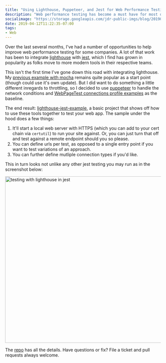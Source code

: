 ```yaml
---
title: "Using Lighthouse, Puppeteer, and Jest for Web Performance Testing"
description: "Web performance testing has become a must have for most developers. We can start testing today on the command line with jest, lighthouse, and puppeteer."
socialimage: "https://storage.googleapis.com/jdr-public-imgs/blog/20190412-lighthouse-jest-testing-cli.jpg"
date: 2019-04-12T11:22:35-07:00
tags:
- Web
---
```


Over the last several months, I've had a number of opportunities to help improve web performance testing for some companies. A lot of that work has been to integrate [lighthouse](https://github.com/GoogleChrome/lighthouse) with [jest](https://jestjs.io/), which I find has grown in popularity as folks move to more modern tools in their respective teams.

This isn't the first time I've gone down this road with integrating lighthouse. My [previous example with mocha](https://github.com/justinribeiro/lighthouse-mocha-example) remains quite popular as a start point (though could use it's own update). But I did want to do something a little different inregards to throttling, so I decided to use [puppeteer](https://github.com/GoogleChrome/puppeteer) to handle the network conditions and [WebPageTest connections profile examples](https://github.com/WPO-Foundation/webpagetest/blob/master/www/settings/connectivity.ini.sample) as the baseline.

The end result: [lighthouse-jest-example](https://github.com/justinribeiro/lighthouse-jest-example), a basic project that shows off how to use these tools together to test your web app. The sample under the hood does a few things:

1. It'll start a local web server with HTTPS (which you can add to your cert chain via `certutil`) to run your site against. Or, you can just turn that off and test against a remote endpoint should you so please.
2. You can define urls per test, as opposed to a single entry point if you want to test variations of an approach.
3. You can further define mutliple connection types if you'd like.

This in turn looks not unlike any other jest testing you may run as in the screenshot below:

<img decoding="async" loading="lazy" width="800" height="538" src="https://storage.googleapis.com/jdr-public-imgs/blog/20190412-lighthouse-jest-testing-cli.jpg" alt="testing with lighthouse in jest">

The [repo](https://github.com/justinribeiro/lighthouse-jest-example) has all the details. Have questions or fix? File a ticket and pull requests always welcome.
